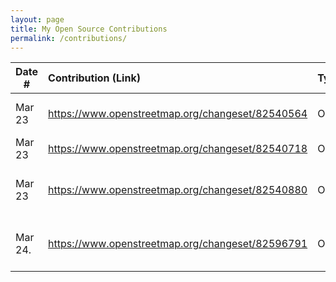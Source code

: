 ```yaml
---
layout: page
title: My Open Source Contributions
permalink: /contributions/
---
```


<!--
Type of the contribution should be "Wikipedia edit", "OpenStreet Map feature", "Documentation", "Course website", "Blog",
"Browse Add-on", etc.

The description should include a brief summary of what you did.

Replace the first row with your own contribution. 

-->





| Date #       | Contribution (Link)  | Type  | Description |
|---|:---|:---|:---|
| Mar 23   | https://www.openstreetmap.org/changeset/82540564    | OpenStreetMap    |   Marked Walgreens as closed.    |
| Mar 23   | https://www.openstreetmap.org/changeset/82540718    | OpenStreetMap   | Added car dealership.     |
| Mar 23   | https://www.openstreetmap.org/changeset/82540880    | OpenStreetMap   | Added two restaurants near my house. | 
| Mar 24.  | https://www.openstreetmap.org/changeset/82596791    | OpenStreetMap   | Added a bunch of stores near my house. | 
